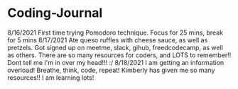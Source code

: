# Coding-Journal
8/16/2021
First time trying Pomodoro technique. Focus for 25 mins, break for 5 mins
8/17/2021
Ate queso ruffles with cheese sauce, as well as pretzels. Got signed up on meetme, slack, gihub, freedcodecamp, as well as others. There are so many resources for coders, and LOTS to remember!! Dont tell me I'm in over my head!!! :/
8/18/2021 I am getting an information overload! Breathe, think, code, repeat! Kimberly has given me so many resources!! I am learning lots!
